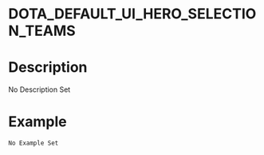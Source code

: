 # DOTA_DEFAULT_UI_HERO_SELECTION_TEAMS
# Description
No Description Set
# Example
```No Example Set```